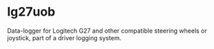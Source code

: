 # lg27uob
Data-logger for Logitech G27 and other compatible steering wheels or joystick, part of a driver logging system.

